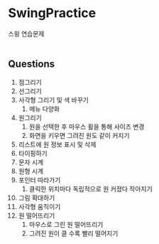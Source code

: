 # SwingPractice

스윙 연습문제
<br><br>

## Questions
<ol>
  <li>점그리기
  <li>선그리기
  <li>사각형 그리기 및 색 바꾸기
      <ol>
        <li>메뉴 다양화
      </ol>
      </li>
  <li>원그리기
      <ol>
        <li>원을 선택한 후 마우스 휠을 통해 사이즈 변경
        <li>화면을 키우면 그려진 원도 같이 커지기
      </ol>
      </li>
  <li>리스트에 원 정보 표시 및 삭제
  <li>타이핑하기
  <li>문자 시계
  <li>원형 시계
  <li>포인터 따라가기
      <ol>
        <li>클릭한 위치마다 독립적으로 원 커졌다 작아지기
      </ol>
      </li>
  <li>그림 확대하기
  <li>사각형 움직이기
  <li>원 떨어뜨리기
      <ol>
        <li>마우스로 그린 원 떨어뜨리기
        <li>그려진 원이 클 수록 빨리 떨어지기
      </ol>
      </li>
</ol>
